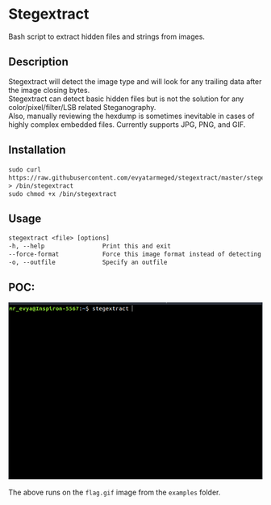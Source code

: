 # Stegextract
Bash script to extract hidden files and strings from images.

## Description
Stegextract will detect the image type and will look for any trailing data after the image closing bytes.<br>
Stegextract can detect basic hidden files but is not the solution for any color/pixel/filter/LSB related Steganography.<br>
Also, manually reviewing the hexdump is sometimes inevitable in cases of highly complex embedded files.
Currently supports JPG, PNG, and GIF.

## Installation
```
sudo curl https://raw.githubusercontent.com/evyatarmeged/stegextract/master/stegextract.sh > /bin/stegextract
sudo chmod +x /bin/stegextract
```

## Usage
```
stegextract <file> [options]
-h, --help                Print this and exit
--force-format            Force this image format instead of detecting
-o, --outfile             Specify an outfile

```
## POC:
![poc](poc.gif)

The above runs on the `flag.gif` image from the `examples` folder.
